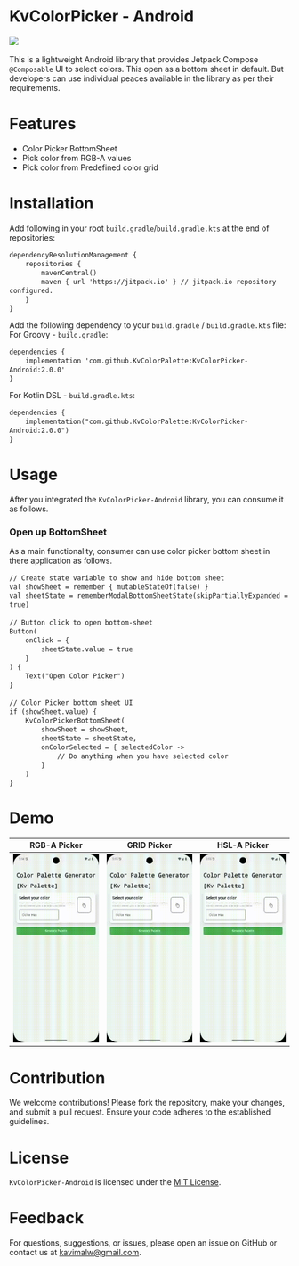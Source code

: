 # KvColorPicker - Android

[![](https://jitpack.io/v/KvColorPalette/KvColorPicker-Android.svg)](https://jitpack.io/#KvColorPalette/KvColorPicker-Android)

This is a lightweight Android library that provides Jetpack Compose `@Composable` UI to select colors. This open as a bottom sheet in default. 
But developers can use individual peaces available in the library as per their requirements.

# Features
* Color Picker BottomSheet
* Pick color from RGB-A values
* Pick color from Predefined color grid

# Installation
Add following in your root `build.gradle`/`build.gradle.kts` at the end of repositories:
````
dependencyResolutionManagement {
	repositories {
		mavenCentral()
		maven { url 'https://jitpack.io' } // jitpack.io repository configured.
	}
}
````

Add the following dependency to your `build.gradle` / `build.gradle.kts` file:
For Groovy - `build.gradle`:
````
dependencies {
    implementation 'com.github.KvColorPalette:KvColorPicker-Android:2.0.0'
}
````
For Kotlin DSL - `build.gradle.kts`:
````
dependencies {
    implementation("com.github.KvColorPalette:KvColorPicker-Android:2.0.0")
}
````

# Usage
After you integrated the `KvColorPicker-Android` library, you can consume it as follows.

### Open up BottomSheet
As a main functionality, consumer can use color picker bottom sheet in there application as follows.
```
// Create state variable to show and hide bottom sheet
val showSheet = remember { mutableStateOf(false) }
val sheetState = rememberModalBottomSheetState(skipPartiallyExpanded = true)

// Button click to open bottom-sheet
Button(
    onClick = {
        sheetState.value = true
    }
) {
    Text("Open Color Picker")
}

// Color Picker bottom sheet UI
if (showSheet.value) {
    KvColorPickerBottomSheet(
        showSheet = showSheet,
        sheetState = sheetState, 
        onColorSelected = { selectedColor -> 
            // Do anything when you have selected color
        }
    )
}
```
# Demo
|RGB-A Picker |GRID Picker |HSL-A Picker  |
|-------------|------------|--------------|
|![](images/RGB-A-Picker.gif)        |![](images/GRID-Picker.gif)    |![](images/HSL-A-Picker.gif)    |

# Contribution
We welcome contributions! Please fork the repository, make your changes, and submit a pull request. Ensure your code adheres to the established guidelines.

# License
`KvColorPicker-Android` is licensed under the [MIT License](https://github.com/KvColorPalette/KvColorPicker-Android/blob/main/LICENSE).

# Feedback
For questions, suggestions, or issues, please open an issue on GitHub or contact us at kavimalw@gmail.com.


